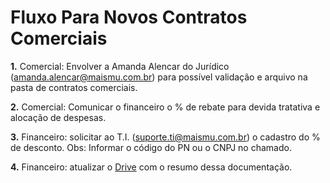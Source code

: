 # Fluxo Para Novos Contratos Comerciais


**1.** Comercial: Envolver a Amanda Alencar do Jurídico (amanda.alencar@maismu.com.br) para possível validação e arquivo na pasta de contratos comerciais.

**2.** Comercial: Comunicar o financeiro o % de rebate para devida tratativa e alocação de despesas. 

**3.** Financeiro: solicitar ao T.I. (suporte.ti@maismu.com.br) o cadastro do % de desconto.
Obs: Informar o código do PN ou o CNPJ no chamado.

**4.** Financeiro: atualizar o [Drive](https://docs.google.com/spreadsheets/d/1IZlsmBa2IpnXb-48YgF0b_KZg0k-BVNG82GK4tApYUY/edit?gid=2090168043#gid=2090168043) com o resumo dessa documentação.